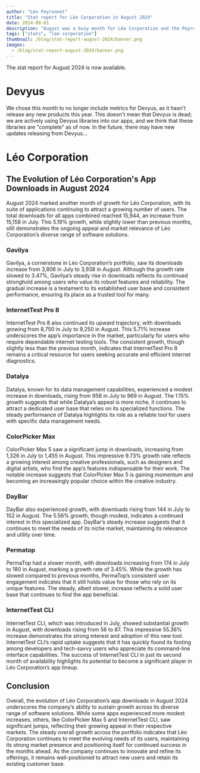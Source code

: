 ```yaml
---
author: "Léo Peyronnet"
title: "Stat report for Léo Corporation in August 2024"
date: 2024-09-01
description: "August was a busy month for Léo Corporation and the Peyronnet Group."
tags: ["stats", "leo corporation"]
thumbnail: /blog/stat-report-august-2024/banner.png
images:
  - /blog/stat-report-august-2024/banner.png
---
```


The stat report for August 2024 is now available.

# Devyus

We chose this month to no longer include metrics for Devyus, as it hasn't release any new products this year. This doesn't mean that Devyus is dead; we are actively using Devyus libraries into our apps, and we think that these libraries are "complete" as of now. In the future, there may have new updates releasing from Devyus...

# Léo Corporation

## The Evolution of Léo Corporation's App Downloads in August 2024

August 2024 marked another month of growth for Léo Corporation, with its suite of applications continuing to attract a growing number of users. The total downloads for all apps combined reached 15,944, an increase from 15,158 in July. This 5.19% growth, while slightly lower than previous months, still demonstrates the ongoing appeal and market relevance of Léo Corporation’s diverse range of software solutions.

### Gavilya

Gavilya, a cornerstone in Léo Corporation’s portfolio, saw its downloads increase from 3,806 in July to 3,938 in August. Although the growth rate slowed to 3.47%, Gavilya’s steady rise in downloads reflects its continued stronghold among users who value its robust features and reliability. The gradual increase is a testament to its established user base and consistent performance, ensuring its place as a trusted tool for many.

### InternetTest Pro 8

InternetTest Pro 8 also continued its upward trajectory, with downloads growing from 8,750 in July to 9,250 in August. This 5.71% increase underscores the app’s importance in the market, particularly for users who require dependable internet testing tools. The consistent growth, though slightly less than the previous month, indicates that InternetTest Pro 8 remains a critical resource for users seeking accurate and efficient internet diagnostics.

### Datalya

Datalya, known for its data management capabilities, experienced a modest increase in downloads, rising from 958 in July to 969 in August. The 1.15% growth suggests that while Datalya’s appeal is more niche, it continues to attract a dedicated user base that relies on its specialized functions. The steady performance of Datalya highlights its role as a reliable tool for users with specific data management needs.

### ColorPicker Max

ColorPicker Max 5 saw a significant jump in downloads, increasing from 1,326 in July to 1,455 in August. This impressive 9.73% growth rate reflects a growing interest among creative professionals, such as designers and digital artists, who find the app’s features indispensable for their work. The notable increase suggests that ColorPicker Max 5 is gaining momentum and becoming an increasingly popular choice within the creative industry.

### DayBar

DayBar also experienced growth, with downloads rising from 144 in July to 152 in August. The 5.56% growth, though modest, indicates a continued interest in this specialized app. DayBar’s steady increase suggests that it continues to meet the needs of its niche market, maintaining its relevance and utility over time.

### Permatop

PermaTop had a slower month, with downloads increasing from 174 in July to 180 in August, marking a growth rate of 3.45%. While the growth has slowed compared to previous months, PermaTop’s consistent user engagement indicates that it still holds value for those who rely on its unique features. The steady, albeit slower, increase reflects a solid user base that continues to find the app beneficial.

### InternetTest CLI

InternetTest CLI, which was introduced in July, showed substantial growth in August, with downloads rising from 56 to 87. This impressive 55.36% increase demonstrates the strong interest and adoption of this new tool. InternetTest CLI’s rapid uptake suggests that it has quickly found its footing among developers and tech-savvy users who appreciate its command-line interface capabilities. The success of InternetTest CLI in just its second month of availability highlights its potential to become a significant player in Léo Corporation’s app lineup.

## Conclusion

Overall, the evolution of Léo Corporation’s app downloads in August 2024 underscores the company’s ability to sustain growth across its diverse range of software solutions. While some apps experienced more modest increases, others, like ColorPicker Max 5 and InternetTest CLI, saw significant jumps, reflecting their growing appeal in their respective markets. The steady overall growth across the portfolio indicates that Léo Corporation continues to meet the evolving needs of its users, maintaining its strong market presence and positioning itself for continued success in the months ahead. As the company continues to innovate and refine its offerings, it remains well-positioned to attract new users and retain its existing customer base.
